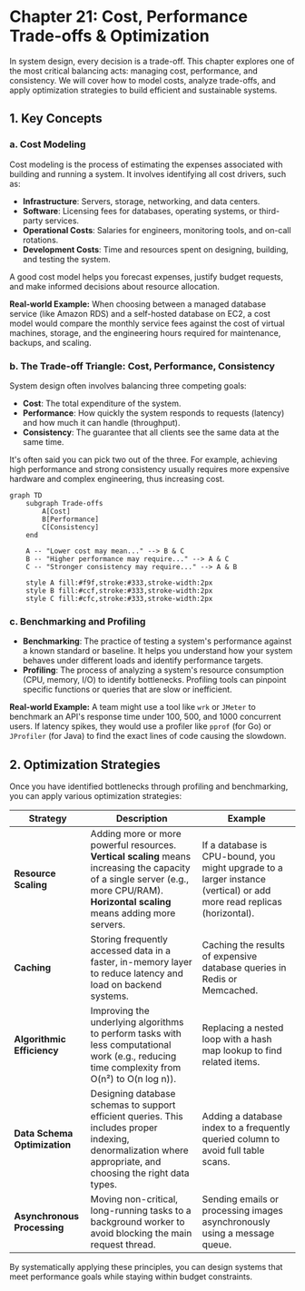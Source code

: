 # Chapter 21: Cost, Performance Trade-offs & Optimization

In system design, every decision is a trade-off. This chapter explores one of the most critical balancing acts: managing cost, performance, and consistency. We will cover how to model costs, analyze trade-offs, and apply optimization strategies to build efficient and sustainable systems.

## 1. Key Concepts

### a. Cost Modeling
Cost modeling is the process of estimating the expenses associated with building and running a system. It involves identifying all cost drivers, such as:
- **Infrastructure**: Servers, storage, networking, and data centers.
- **Software**: Licensing fees for databases, operating systems, or third-party services.
- **Operational Costs**: Salaries for engineers, monitoring tools, and on-call rotations.
- **Development Costs**: Time and resources spent on designing, building, and testing the system.

A good cost model helps you forecast expenses, justify budget requests, and make informed decisions about resource allocation.

**Real-world Example:**
When choosing between a managed database service (like Amazon RDS) and a self-hosted database on EC2, a cost model would compare the monthly service fees against the cost of virtual machines, storage, and the engineering hours required for maintenance, backups, and scaling.

### b. The Trade-off Triangle: Cost, Performance, Consistency
System design often involves balancing three competing goals:
- **Cost**: The total expenditure of the system.
- **Performance**: How quickly the system responds to requests (latency) and how much it can handle (throughput).
- **Consistency**: The guarantee that all clients see the same data at the same time.

It's often said you can pick two out of the three. For example, achieving high performance and strong consistency usually requires more expensive hardware and complex engineering, thus increasing cost.

```mermaid
graph TD
    subgraph Trade-offs
        A[Cost]
        B[Performance]
        C[Consistency]
    end

    A -- "Lower cost may mean..." --> B & C
    B -- "Higher performance may require..." --> A & C
    C -- "Stronger consistency may require..." --> A & B

    style A fill:#f9f,stroke:#333,stroke-width:2px
    style B fill:#ccf,stroke:#333,stroke-width:2px
    style C fill:#cfc,stroke:#333,stroke-width:2px
```

### c. Benchmarking and Profiling
- **Benchmarking**: The practice of testing a system's performance against a known standard or baseline. It helps you understand how your system behaves under different loads and identify performance targets.
- **Profiling**: The process of analyzing a system's resource consumption (CPU, memory, I/O) to identify bottlenecks. Profiling tools can pinpoint specific functions or queries that are slow or inefficient.

**Real-world Example:**
A team might use a tool like `wrk` or `JMeter` to benchmark an API's response time under 100, 500, and 1000 concurrent users. If latency spikes, they would use a profiler like `pprof` (for Go) or `JProfiler` (for Java) to find the exact lines of code causing the slowdown.

## 2. Optimization Strategies

Once you have identified bottlenecks through profiling and benchmarking, you can apply various optimization strategies:

| Strategy | Description | Example |
| --- | --- | --- |
| **Resource Scaling** | Adding more or more powerful resources. **Vertical scaling** means increasing the capacity of a single server (e.g., more CPU/RAM). **Horizontal scaling** means adding more servers. | If a database is CPU-bound, you might upgrade to a larger instance (vertical) or add more read replicas (horizontal). |
| **Caching** | Storing frequently accessed data in a faster, in-memory layer to reduce latency and load on backend systems. | Caching the results of expensive database queries in Redis or Memcached. |
| **Algorithmic Efficiency** | Improving the underlying algorithms to perform tasks with less computational work (e.g., reducing time complexity from O(n²) to O(n log n)). | Replacing a nested loop with a hash map lookup to find related items. |
| **Data Schema Optimization** | Designing database schemas to support efficient queries. This includes proper indexing, denormalization where appropriate, and choosing the right data types. | Adding a database index to a frequently queried column to avoid full table scans. |
| **Asynchronous Processing** | Moving non-critical, long-running tasks to a background worker to avoid blocking the main request thread. | Sending emails or processing images asynchronously using a message queue. |

By systematically applying these principles, you can design systems that meet performance goals while staying within budget constraints.
